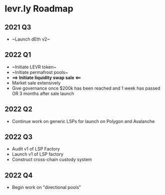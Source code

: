# levr.ly Roadmap
## 2021 Q3
* ~Launch dEth v2~

## 2022 Q1
* ~Initiate LEVR token~
* ~Initiate permafrost pools~
* **==> Initiate liquidity swap sale <==**
* Market sale extensively
* Give governance once $200k has been reached and 1 week has passed OR 3 months after sale launch

## 2022 Q2
* Continue work on generic LSPs for launch on Polygon and Avalanche

## 2022 Q3
* Audit v1 of LSP Factory
* Launch v1 of LSP factory
* Construct cross-chain custody system

## 2022 Q4
* Begin work on "directional pools"